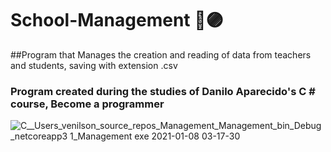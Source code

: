 # School-Management 🚀🟣
##Program that Manages the creation and reading of data from teachers and students, saving with extension .csv

### Program created during the studies of Danilo Aparecido's C # course, Become a programmer

![C__Users_venilson_source_repos_Management_Management_bin_Debug_netcoreapp3 1_Management exe 2021-01-08 03-17-30](https://user-images.githubusercontent.com/57969262/103981605-e673ef80-5160-11eb-8ea8-7c53ce76247e.gif)


